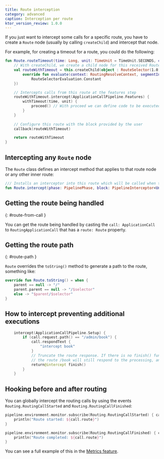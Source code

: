 ```yaml
---
title: Route interception
category: advanced
caption: Interception per route
ktor_version_review: 1.0.0
---
```


If you just want to intercept some calls for a specific route, you have to create a `Route` node (usually by calling `createChild`) and intercept that node.

For example, for creating a timeout for a route, you could do the following:

```kotlin
fun Route.routeTimeout(time: Long, unit: TimeUnit = TimeUnit.SECONDS, callback: Route.() -> Unit): Route {
    // With createChild, we create a child node for this received Route  
    val routeWithTimeout = this.createChild(object : RouteSelector(1.0) {
        override fun evaluate(context: RoutingResolveContext, segmentIndex: Int): RouteSelectorEvaluation =
            RouteSelectorEvaluation.Constant
    })

    // Intercepts calls from this route at the features step
    routeWithTimeout.intercept(ApplicationCallPipeline.Features) {
        withTimeout(time, unit) {
            proceed() // With proceed we can define code to be executed before and after the call
        }
    }
    
    // Configure this route with the block provided by the user
    callback(routeWithTimeout)

    return routeWithTimeout
}
```

## Intercepting any `Route` node

The `Route` class defines an intercept method that applies to that route node or any other inner route:

```kotlin
/// Installs an interceptor into this route which will be called when this or a child route is selected for a call
fun Route.intercept(phase: PipelinePhase, block: PipelineInterceptor<Unit, ApplicationCall>)
```

## Getting the route being handled
{: #route-from-call }

You can get the route being handled by casting the `call: ApplicationCall` to `RoutingApplicationCall` that has a `route: Route` property.

## Getting the route path
{: #route-path }

`Route` overrides the `toString()` method to generate a path to the route, something like:

```kotlin
override fun Route.toString() = when {
    parent == null -> "/"
    parent.parent == null -> "/$selector"
    else -> "$parent/$selector"
}
```

## How to intercept preventing additional executions

```kotlin
    intercept(ApplicationCallPipeline.Setup) {
        if (call.request.path() == "/admin/book") {
            call.respondText {
                "intercept book"
            }
            // Truncate the route response. If there is no finish() function,
            // the route /book will still respond to the processing, and the pipeline will be unwritable.
            return@intercept finish()
        } 
    }
```

## Hooking before and after routing 

You can globally intercept the routing calls by using the events `Routing.RoutingCallStarted` and `Routing.RoutingCallFinished`:

```kotlin
pipeline.environment.monitor.subscribe(Routing.RoutingCallStarted) { call: RoutingApplicationCall ->
    println("Route started: ${call.route}")
}

pipeline.environment.monitor.subscribe(Routing.RoutingCallFinished) { call: RoutingApplicationCall ->
    println("Route completed: ${call.route}")
}
```

You can see a full example of this in the [Metrics feature](https://github.com/ktorio/ktor/blob/master/ktor-features/ktor-metrics/jvm/src/io/ktor/metrics/dropwizard/DropwizardMetrics.kt).

